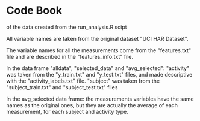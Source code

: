 # Code Book
of the data created from the run_analysis.R scipt

All variable names are taken from the original dataset "UCI HAR Dataset".

The variable names for all the measurements come from the "features.txt" file and are described in the "features_info.txt" file.

In the data frame "alldata", "selected_data" and "avg_selected":
"activity" was taken from the "y_train.txt" and "y_test.txt" files, and made descriptive with the "activity_labels.txt" file.
"subject" was taken from the "subject_train.txt" and "subject_test.txt" files

In the avg_selected data frame: the measurements variables have the same names as the original ones, but they are actually the average of each measurement, for each subject and activity type.
